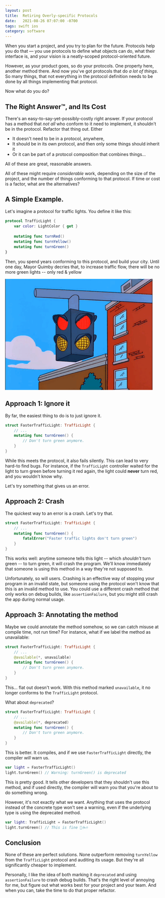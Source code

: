 ```yaml
---
layout: post
title:  Retiring Overly-specific Protocols
date:   2021-08-26 07:07:00 -0700
tags: swift ios
category: software
---
```

<!-- cspell:ignore Quimby -->
When you start a project, and you try to plan for the future. Protocols help you do that &mdash; you use protocols to define what objects can do, what their interface is, and your vision is a neatly-scoped protocol-oriented future.

However, as your product goes, so do your protocols. One property here, another method there. And now you've got protocols that do _a lot of things_. So many things, that not everything in the protocol definition needs to be done by all things implementing that protocol. 

Now what do you do?

## The Right Answer™️, and Its Cost
There's an easy-to-say-yet-possibly-costly right answer. If your protocol has a method that _not all_ who conform to it need to implement, it shouldn't be in the protocol. Refactor that thing out. Either

- It doesn't need to be in a protocol, anywhere,
- It should be in its own protocol, and then only some things should inherit it
- Or it can be part of a protocol composition that combines things...

All of these are great, reasonable answers. 

All of these might require _considerable_ work, depending on the size of the project, and the number of things conforming to that protocol. If time or cost is a factor, what are the alternatives?

## A Simple Example.
Let's imagine a protocol for traffic lights. You define it like this:

```swift
protocol TrafficLight {
    var color: LightColor { get }
    
    mutating func turnRed()
    mutating func turnYellow()
    mutating func turnGreen()
}
```

Then, you spend years conforming to this protocol, and build your city. Until one day, Mayor Quimby decries that, to increase traffic flow, there will be no more green lights -- only red & yellow

![Lenny waiting for a red light to turn yellow, then flooring it](/assets/img/red-yellow-light.gif)

## Approach 1: Ignore it
By far, the easiest thing to do is to just ignore it.

```swift
struct FasterTrafficLight: TrafficLight {
    // ...
    mutating func turnGreen() {
        // Don't turn green anymore.
    }
}
```

While this meets the protocol, it also fails silently. This can lead to very hard-to find bugs. For instance, if the `TrafficLight` controller waited for the light to turn green before turning it red again, the light could **never** turn red, and you wouldn't know why.

Let's try something that gives us an error. 

## Approach 2: Crash
The quickest way to an error is a crash. Let's try that.

```swift
struct FasterTrafficLight: TrafficLight {
    // ...
    mutating func turnGreen() {
        fatalError("Faster traffic lights don't turn green")
    }
}
```

This works well: anytime someone tells this light -- which _shouldn't_ turn green -- to turn green, it will crash the program. We'll know immediately that someone is using this method in a way they're not supposed to. 

Unfortunately, so will users. Crashing is an effective way of stopping your program in an invalid state, but someone using the protocol won't know that this is an invalid method to use. You could use a different crash method that only works on debug builds, like `assertionFailure`, but you might still crash the app during normal usage.

## Approach 3: Annotating the method
Maybe we could annotate the method somehow, so we can catch misuse at compile time, not run time? For instance, what if we label the method as unavailable:

```swift
struct FasterTrafficLight: TrafficLight {
    // ...
    @available(*, unavailable)
    mutating func turnGreen() {
        // Don't turn green anymore.
    }
}
```

This... flat out doesn't work. With this method marked `unavailable`, it no longer conforms to the `TrafficLight` protocol.

What about `deprecated`?

```swift
struct FasterTrafficLight: TrafficLight {
    // ...
    @available(*, deprecated)
    mutating func turnGreen() {
        // Don't turn green anymore.
    }
}
```

This is better. It compiles, and if we use `FasterTrafficLight` directly, the compiler _will_ warn us.

```swift
var light = FasterTrafficLight()
light.turnGreen() // Warning: turnGreen() is deprecated
```

This is pretty good. It tells other developers that they shouldn't use this method, and if used directly, the compiler will warn you that you're about to do something wrong.

However, it's not exactly what we want. Anything that uses the protocol instead of the concrete type won't see a warning, even if the underlying type is using the deprecated method.

```swift
var light: TrafficLight = FasterTrafficLight()
light.turnGreen() // This is fine 🐶☕️🔥
```

## Conclusion
None of these are perfect solutions. None outperform removing `turnYellow` from the `TrafficLight` protocol and auditing its usage. But they're all significantly cheaper to implement.

Personally, I like the idea of both marking it `deprecated` and using `assertionFailure` to crash debug builds. That's the right level of annoying for me, but figure out what works best for your project and your team. And when you can, take the time to do that proper refactor.